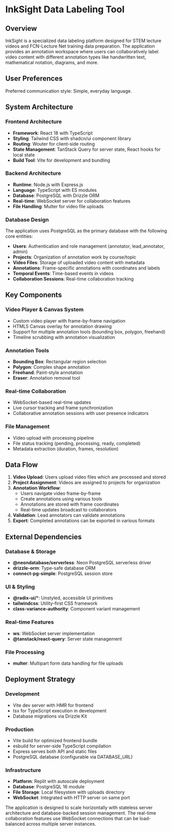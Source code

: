 # InkSight Data Labeling Tool

## Overview

InkSight is a specialized data labeling platform designed for STEM lecture videos and FCN-Lecture Net training data preparation. The application provides an annotation workspace where users can collaboratively label video content with different annotation types like handwritten text, mathematical notation, diagrams, and more.

## User Preferences

Preferred communication style: Simple, everyday language.

## System Architecture

### Frontend Architecture
- **Framework**: React 18 with TypeScript
- **Styling**: Tailwind CSS with shadcn/ui component library
- **Routing**: Wouter for client-side routing
- **State Management**: TanStack Query for server state, React hooks for local state
- **Build Tool**: Vite for development and bundling

### Backend Architecture
- **Runtime**: Node.js with Express.js
- **Language**: TypeScript with ES modules
- **Database**: PostgreSQL with Drizzle ORM
- **Real-time**: WebSocket server for collaboration features
- **File Handling**: Multer for video file uploads

### Database Design
The application uses PostgreSQL as the primary database with the following core entities:
- **Users**: Authentication and role management (annotator, lead_annotator, admin)
- **Projects**: Organization of annotation work by course/topic
- **Video Files**: Storage of uploaded video content with metadata
- **Annotations**: Frame-specific annotations with coordinates and labels
- **Temporal Events**: Time-based events in videos
- **Collaboration Sessions**: Real-time collaboration tracking

## Key Components

### Video Player & Canvas System
- Custom video player with frame-by-frame navigation
- HTML5 Canvas overlay for annotation drawing
- Support for multiple annotation tools (bounding box, polygon, freehand)
- Timeline scrubbing with annotation visualization

### Annotation Tools
- **Bounding Box**: Rectangular region selection
- **Polygon**: Complex shape annotation
- **Freehand**: Paint-style annotation
- **Eraser**: Annotation removal tool

### Real-time Collaboration
- WebSocket-based real-time updates
- Live cursor tracking and frame synchronization
- Collaborative annotation sessions with user presence indicators

### File Management
- Video upload with processing pipeline
- File status tracking (pending, processing, ready, completed)
- Metadata extraction (duration, frames, resolution)

## Data Flow

1. **Video Upload**: Users upload video files which are processed and stored
2. **Project Assignment**: Videos are assigned to projects for organization
3. **Annotation Workflow**: 
   - Users navigate video frame-by-frame
   - Create annotations using various tools
   - Annotations are stored with frame coordinates
   - Real-time updates broadcast to collaborators
4. **Validation**: Lead annotators can validate annotations
5. **Export**: Completed annotations can be exported in various formats

## External Dependencies

### Database & Storage
- **@neondatabase/serverless**: Neon PostgreSQL serverless driver
- **drizzle-orm**: Type-safe database ORM
- **connect-pg-simple**: PostgreSQL session store

### UI & Styling
- **@radix-ui/***: Unstyled, accessible UI primitives
- **tailwindcss**: Utility-first CSS framework
- **class-variance-authority**: Component variant management

### Real-time Features
- **ws**: WebSocket server implementation
- **@tanstack/react-query**: Server state management

### File Processing
- **multer**: Multipart form data handling for file uploads

## Deployment Strategy

### Development
- Vite dev server with HMR for frontend
- tsx for TypeScript execution in development
- Database migrations via Drizzle Kit

### Production
- Vite build for optimized frontend bundle
- esbuild for server-side TypeScript compilation
- Express serves both API and static files
- PostgreSQL database (configurable via DATABASE_URL)

### Infrastructure
- **Platform**: Replit with autoscale deployment
- **Database**: PostgreSQL 16 module
- **File Storage**: Local filesystem with uploads directory
- **WebSocket**: Integrated with HTTP server on same port

The application is designed to scale horizontally with stateless server architecture and database-backed session management. The real-time collaboration features use WebSocket connections that can be load-balanced across multiple server instances.